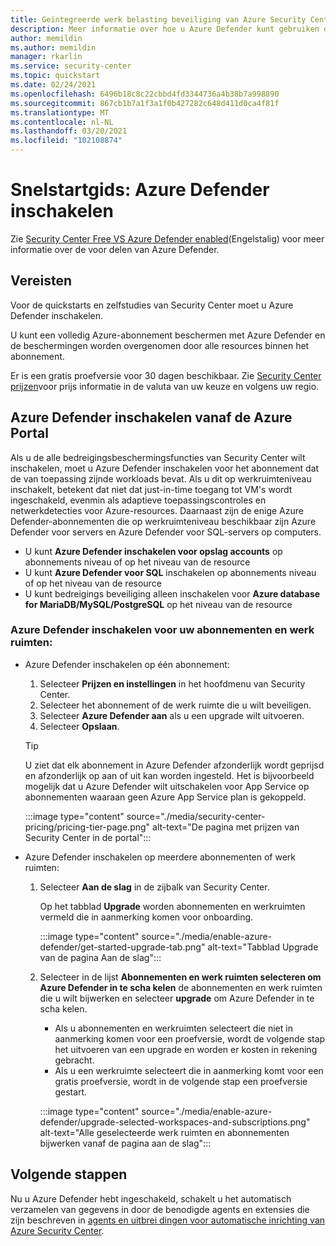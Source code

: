 ```yaml
---
title: Geïntegreerde werk belasting beveiliging van Azure Security Center inschakelen
description: Meer informatie over hoe u Azure Defender kunt gebruiken om de beveiliging van Azure Security Center uit te breiden naar uw hybride en multicloud-resources
author: memildin
ms.author: memildin
manager: rkarlin
ms.service: security-center
ms.topic: quickstart
ms.date: 02/24/2021
ms.openlocfilehash: 6496b18c8c22cbbd4fd3344736a4b38b7a998890
ms.sourcegitcommit: 867cb1b7a1f3a1f0b427282c648d411d0ca4f81f
ms.translationtype: MT
ms.contentlocale: nl-NL
ms.lasthandoff: 03/20/2021
ms.locfileid: "102108874"
---
```

# <a name="quickstart-enable-azure-defender"></a>Snelstartgids: Azure Defender inschakelen

Zie [Security Center Free VS Azure Defender enabled](security-center-pricing.md)(Engelstalig) voor meer informatie over de voor delen van Azure Defender.

## <a name="prerequisites"></a>Vereisten

Voor de quickstarts en zelfstudies van Security Center moet u Azure Defender inschakelen. 

U kunt een volledig Azure-abonnement beschermen met Azure Defender en de beschermingen worden overgenomen door alle resources binnen het abonnement.

Er is een gratis proefversie voor 30 dagen beschikbaar. Zie [Security Center prijzen](https://azure.microsoft.com/pricing/details/security-center/)voor prijs informatie in de valuta van uw keuze en volgens uw regio.

## <a name="enable-azure-defender-from-the-azure-portal"></a>Azure Defender inschakelen vanaf de Azure Portal

Als u de alle bedreigingsbeschermingsfuncties van Security Center wilt inschakelen, moet u Azure Defender inschakelen voor het abonnement dat de van toepassing zijnde workloads bevat. Als u dit op werkruimteniveau inschakelt, betekent dat niet dat just-in-time toegang tot VM's wordt ingeschakeld, evenmin als adaptieve toepassingscontroles en netwerkdetecties voor Azure-resources. Daarnaast zijn de enige Azure Defender-abonnementen die op werkruimteniveau beschikbaar zijn Azure Defender voor servers en Azure Defender voor SQL-servers op computers.

- U kunt **Azure Defender inschakelen voor opslag accounts** op abonnements niveau of op het niveau van de resource
- U kunt **Azure Defender voor SQL** inschakelen op abonnements niveau of op het niveau van de resource
- U kunt bedreigings beveiliging alleen inschakelen voor **Azure database for MariaDB/MySQL/PostgreSQL** op het niveau van de resource

### <a name="to-enable-azure-defender-on-your-subscriptions-and-workspaces"></a>Azure Defender inschakelen voor uw abonnementen en werk ruimten:

- Azure Defender inschakelen op één abonnement:

    1. Selecteer **Prijzen en instellingen** in het hoofdmenu van Security Center.
    1. Selecteer het abonnement of de werk ruimte die u wilt beveiligen.
    1. Selecteer **Azure Defender aan** als u een upgrade wilt uitvoeren.
    1. Selecteer **Opslaan**.

    > [!TIP]
    > U ziet dat elk abonnement in Azure Defender afzonderlijk wordt geprijsd en afzonderlijk op aan of uit kan worden ingesteld. Het is bijvoorbeeld mogelijk dat u Azure Defender wilt uitschakelen voor App Service op abonnementen waaraan geen Azure App Service plan is gekoppeld. 

    :::image type="content" source="./media/security-center-pricing/pricing-tier-page.png" alt-text="De pagina met prijzen van Security Center in de portal":::

- Azure Defender inschakelen op meerdere abonnementen of werk ruimten:

    1. Selecteer **Aan de slag** in de zijbalk van Security Center.

        Op het tabblad **Upgrade** worden abonnementen en werkruimten vermeld die in aanmerking komen voor onboarding.

        :::image type="content" source="./media/enable-azure-defender/get-started-upgrade-tab.png" alt-text="Tabblad Upgrade van de pagina Aan de slag"::: 

    1. Selecteer in de lijst **Abonnementen en werk ruimten selecteren om Azure Defender in te scha kelen** de abonnementen en werk ruimten die u wilt bijwerken en selecteer **upgrade** om Azure Defender in te scha kelen.

       - Als u abonnementen en werkruimten selecteert die niet in aanmerking komen voor een proefversie, wordt de volgende stap het uitvoeren van een upgrade en worden er kosten in rekening gebracht.
       - Als u een werkruimte selecteert die in aanmerking komt voor een gratis proefversie, wordt in de volgende stap een proefversie gestart.

        :::image type="content" source="./media/enable-azure-defender/upgrade-selected-workspaces-and-subscriptions.png" alt-text="Alle geselecteerde werk ruimten en abonnementen bijwerken vanaf de pagina aan de slag":::


## <a name="next-steps"></a>Volgende stappen

Nu u Azure Defender hebt ingeschakeld, schakelt u het automatisch verzamelen van gegevens in door de benodigde agents en extensies die zijn beschreven in [agents en uitbrei dingen voor automatische inrichting van Azure Security Center](security-center-enable-data-collection.md).